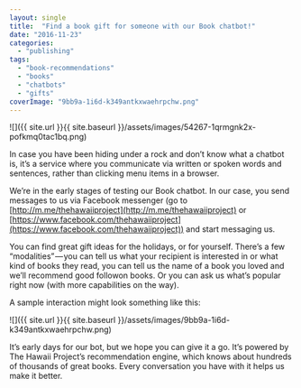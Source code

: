 ```yaml
---
layout: single
title:  "Find a book gift for someone with our Book chatbot!"
date: "2016-11-23"
categories: 
  - "publishing"
tags: 
  - "book-recommendations"
  - "books"
  - "chatbots"
  - "gifts"
coverImage: "9bb9a-1i6d-k349antkxwaehrpchw.png"
---
```


![]({{ site.url }}{{ site.baseurl }}/assets/images/54267-1qrmgnk2x-pofkmq0tac1bq.png)

In case you have been hiding under a rock and don’t know what a chatbot is, it’s a service where you communicate via written or spoken words and sentences, rather than clicking menu items in a browser.

We’re in the early stages of testing our Book chatbot. In our case, you send messages to us via Facebook messenger (go to [http://m.me/thehawaiiproject](http://m.me/thehawaiiproject) or [https://www.facebook.com/thehawaiiproject](https://www.facebook.com/thehawaiiproject)) and start messaging us.

You can find great gift ideas for the holidays, or for yourself. There’s a few “modalities” — you can tell us what your recipient is interested in or what kind of books they read, you can tell us the name of a book you loved and we’ll recommend good followon books. Or you can ask us what’s popular right now (with more capabilities on the way).

A sample interaction might look something like this:

![]({{ site.url }}{{ site.baseurl }}/assets/images/9bb9a-1i6d-k349antkxwaehrpchw.png)

It’s early days for our bot, but we hope you can give it a go. It’s powered by The Hawaii Project’s recommendation engine, which knows about hundreds of thousands of great books. Every conversation you have with it helps us make it better.
